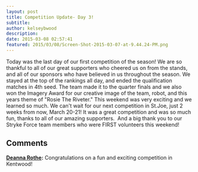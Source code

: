 ```yaml
---
layout: post
title: Competition Update- Day 3!
subtitle:
author: kelseybwood
description:
date: 2015-03-08 02:57:41
featured: 2015/03/08/Screen-Shot-2015-03-07-at-9.44.24-PM.png
---
```


Today was the last day of our first competition of the season! We are so thankful to all of our great supporters who cheered us on from the stands, and all of our sponsors who have believed in us throughout the season. We stayed at the top of the rankings all day, and ended the qualification matches in 4th seed. The team made it to the quarter finals and we also won the Imagery Award for our creative image of the team, robot, and this years theme of "Rosie The Riveter." This weekend was very exciting and we learned so much. We can't wait for our next competition in St.Joe, just 2 weeks from now, March 20-21! It was a great competition and was so much fun, thanks to all of our amazing supporters.  And a big thank you to our Stryke Force team members who were FIRST volunteers this weekend!

## Comments

**[Deanna Rothe](#574 "2015-03-08 12:32:05"):** Congratulations on a fun and exciting competition in Kentwood!
